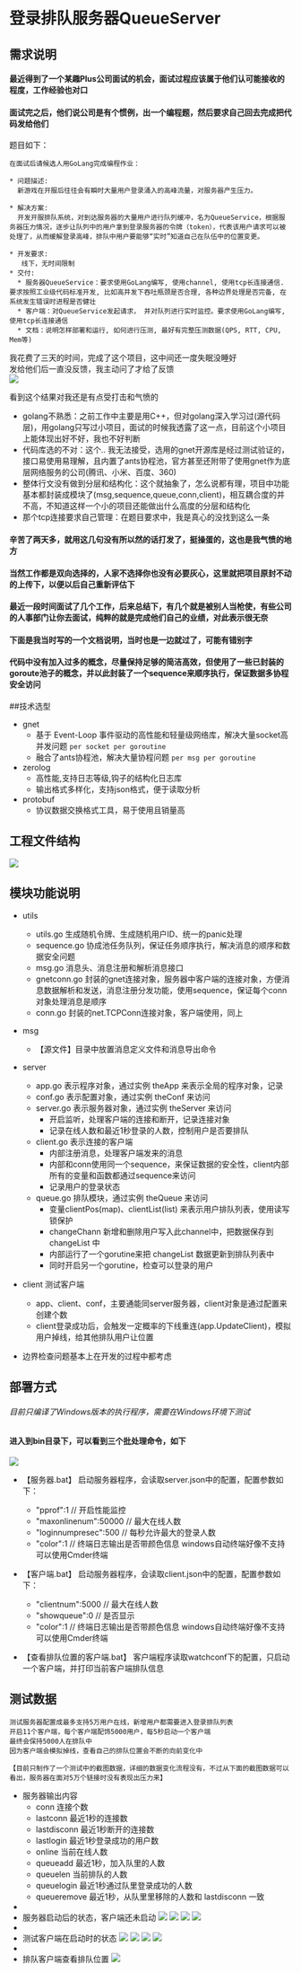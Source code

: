# 登录排队服务器QueueServer

## 需求说明

#### 最近得到了一个某趣Plus公司面试的机会，面试过程应该属于他们认可能接收的程度，工作经验也对口
#### 面试完之后，他们说公司是有个惯例，出一个编程题，然后要求自己回去完成把代码发给他们

题目如下：
```
在面试后请候选人用GoLang完成编程作业： 

* 问题描述:
  新游戏在开服后往往会有瞬时大量用户登录涌入的高峰流量，对服务器产生压力。
 
* 解决方案:
  开发开服排队系统，对到达服务器的大量用户进行队列缓冲，名为QueueService，根据服务器压力情况，逐步让队列中的用户拿到登录服务器的令牌（token），代表该用户请求可以被处理了，从而缓解登录高峰，排队中用户要能够“实时”知道自己在队伍中的位置变更。
 
* 开发要求:
   线下，无时间限制
* 交付:
  * 服务器QueueService：要求使用GoLang编写, 使用channel, 使用tcp长连接通信. 要求按照工业级代码标准开发, 比如高并发下吞吐瓶颈是否合理, 各种边界处理是否完备, 在系统发生错误时进程是否健壮
  * 客户端：对QueueService发起请求， 并对队列进行实时监控。要求使用GoLang编写, 使用tcp长连接通信
  * 文档：说明怎样部署和运行, 如何进行压测, 最好有完整压测数据(QPS, RTT, CPU, Mem等)
```

我花费了三天的时间，完成了这个项目，这中间还一度失眠没睡好  
发给他们后一直没反馈，我主动问了才给了反馈  
![](doc/feedback.png)  

看到这个结果对我还是有点受打击和气愤的  
  * golang不熟悉：之前工作中主要是用C++，但对golang深入学习过(源代码层)，用golang只写过小项目，面试的时候我透露了这一点，目前这个小项目上能体现出好不好，我也不好判断
  * 代码库选的不对：这个.. 我无法接受，选用的gnet开源库是经过测试验证的，接口易使用易理解，且内置了ants协程池，官方甚至还附带了使用gnet作为底层网络服务的公司(腾讯、小米、百度、360)
  * 整体行文没有做到分层和结构化：这个就抽象了，怎么说都有理，项目中功能基本都封装成模块了(msg,sequence,queue,conn,client)，相互耦合度的并不高，不知道这样一个小的项目还能做出什么高度的分层和结构化
  * 那个tcp连接要求自己管理：在题目要求中，我是真心的没找到这么一条


#### 辛苦了两天多，就用这几句没有所以然的话打发了，挺操蛋的，这也是我气愤的地方
#### 当然工作都是双向选择的，人家不选择你也没有必要灰心，这里就把项目原封不动的上传下，以便以后自己重新评估下
#### 最近一段时间面试了几个工作，后来总结下，有几个就是被别人当枪使，有些公司的人事部门让你去面试，纯粹的就是完成他们自己的业绩，对此表示很无奈
#### 下面是我当时写的一个文档说明，当时也是一边就过了，可能有错别字
#### 代码中没有加入过多的概念，尽量保持足够的简洁高效，但使用了一些已封装的goroute池子的概念，并以此封装了一个sequence来顺序执行，保证数据多协程安全访问

##技术选型
* gnet
  * 基于 Event-Loop 事件驱动的高性能和轻量级网络库，解决大量socket高并发问题  `per socket per goroutine`
  * 融合了ants协程池，解决大量协程问题 `per msg per goroutine`
* zerolog
  * 高性能,支持日志等级,钩子的结构化日志库
  * 输出格式多样化，支持json格式，便于读取分析
* protobuf
  * 协议数据交换格式工具，易于使用且销量高


## 工程文件结构
![](doc/file.jpg)

## 模块功能说明
* utils
  * utils.go 生成随机令牌、生成随机用户ID、统一的panic处理
  * sequence.go 协成池任务队列，保证任务顺序执行，解决消息的顺序和数据安全问题
  * msg.go 消息头、消息注册和解析消息接口
  * gnetconn.go 封装的gnet连接对象，服务器中客户端的连接对象，方便消息数据解析和发送，消息注册分发功能，使用sequence，保证每个conn对象处理消息是顺序
  * conn.go 封装的net.TCPConn连接对象，客户端使用，同上
* msg
  * 【源文件】目录中放置消息定义文件和消息导出命令
  
* server
  * app.go 表示程序对象，通过实例 theApp 来表示全局的程序对象，记录
  * conf.go 表示配置对象，通过实例 theConf 来访问
  * server.go 表示服务器对象，通过实例 theServer 来访问
    * 开启监听，处理客户端的连接和断开，记录连接对象
    * 记录在线人数和最近1秒登录的人数，控制用户是否要排队
  * client.go 表示连接的客户端
    * 内部注册消息，处理客户端发来的消息
    * 内部和conn使用同一个sequence，来保证数据的安全性，client内部所有的变量和函数都通过sequence来访问
    * 记录用户的登录状态
  * queue.go 排队模块，通过实例 theQueue 来访问
    * 变量clientPos(map)、clientList(list) 来表示用户排队列表，使用读写锁保护
    * changeChann 新增和删除用户写入此channel中，把数据保存到 changeList 中
    * 内部运行了一个gorutine来把 changeList 数据更新到排队列表中
    * 同时开启另一个gorutine，检查可以登录的用户
  
* client 测试客户端
  * app、client、conf，主要通能同server服务器，client对象是通过配置来创建个数
  * client登录成功后，会触发一定概率的下线重连(app.UpdateClient)，模拟用户掉线，给其他排队用户让位置
  
* 边界检查问题基本上在开发的过程中都考虑
  

## 部署方式
###### 目前只编译了Windows版本的执行程序，需要在Windows环境下测试
#### 进入到bin目录下，可以看到三个批处理命令，如下
![](doc/bin.jpg)
* 【服务器.bat】 启动服务器程序，会读取server.json中的配置，配置参数如下：
  * "pprof":1              // 开启性能监控
  * "maxonlinenum":50000   // 最大在线人数
  * "loginnumpresec":500   // 每秒允许最大的登录人数
  * "color":1              // 终端日志输出是否带颜色信息 windows自动终端好像不支持 可以使用Cmder终端

* 【客户端.bat】 启动服务器程序，会读取client.json中的配置，配置参数如下：
  * "clientnum":5000   // 最大在线人数
  * "showqueue":0      // 是否显示
  * "color":1          // 终端日志输出是否带颜色信息 windows自动终端好像不支持 可以使用Cmder终端
* 【查看排队位置的客户端.bat】 客户端程序读取watchconf下的配置，只启动一个客户端，并打印当前客户端排队信息

## 测试数据
```
测试服务器配置成最多支持5万用户在线，新增用户都需要进入登录排队列表
开启11个客户端，每个客户端配饰5000用户，每5秒启动一个客户端
最终会保持5000人在排队中
因为客户端会模拟掉线，查看自己的排队位置会不断的向前变化中

【目前只制作了一个测试中的截图数据，详细的数据变化流程没有，不过从下面的截图数据可以看出，服务器在面对5万个链接时没有表现出压力来】
```
* 服务器输出内容
  * conn 连接个数
  * lastconn 最近1秒的连接数
  * lastdisconn 最近1秒断开的连接数
  * lastlogin 最近1秒登录成功的用户数
  * online 当前在线人数
  * queueadd 最近1秒，加入队里的人数
  * queuelen 当前排队的人数
  * queuelogin 最近1秒通过队里登录成功的人数
  * queueremove 最近1秒，从队里里移除的人数和 lastdisconn 一致
*  
* 服务器启动后的状态，客户端还未启动
![](doc/server_begin.jpg)
![](doc/goroutine_begin.jpg)
![](doc/heap_begin.jpg)
![](doc/cpu_begin.jpg)
*  
* 测试客户端在启动时的状态
![](doc/server_start.png)
![](doc/goroutine_start.jpg)
![](doc/heap_start.jpg)
![](doc/cpu_start.jpg)
*
* 排队客户端查看排队位置
![](doc/queue.jpg)